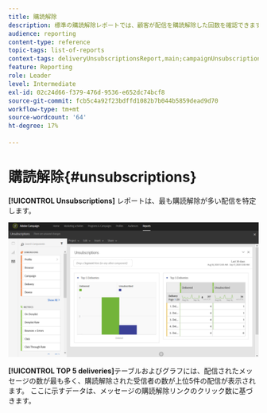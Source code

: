 ```yaml
---
title: 購読解除
description: 標準の購読解除レポートでは、顧客が配信を購読解除した回数を確認できます。
audience: reporting
content-type: reference
topic-tags: list-of-reports
context-tags: deliveryUnsubscriptionsReport,main;campaignUnsubscriptionsReport,main;programUnsubscriptionsReport,main
feature: Reporting
role: Leader
level: Intermediate
exl-id: 02c24d66-f379-476d-9536-e652dc74bcf8
source-git-commit: fcb5c4a92f23bdffd1082b7b044b5859dead9d70
workflow-type: tm+mt
source-wordcount: '64'
ht-degree: 17%

---
```


# 購読解除{#unsubscriptions}

**[!UICONTROL Unsubscriptions]** レポートは、最も購読解除が多い配信を特定します。

![](assets/delivery_reports_unsub.png)

**[!UICONTROL TOP 5 deliveries]**&#x200B;テーブルおよびグラフには、配信されたメッセージの数が最も多く、購読解除された受信者の数が上位5件の配信が表示されます。 ここに示すデータは、メッセージの購読解除リンクのクリック数に基づきます。
